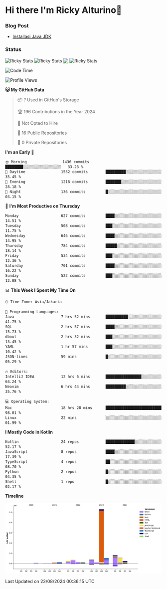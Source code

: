 # Hi there I'm Ricky Alturino👋

### Blog Post

<!-- BLOG-POST-LIST:START -->

- [Installasi Java JDK](https://onirutla.medium.com/installasi-java-jdk-ec701beeb5cb?source=rss-d9d81c918cc9------2)
<!-- BLOG-POST-LIST:END -->

### Status

<img align="center" alt="Ricky Stats" src="https://github-readme-stats.vercel.app/api?username=Alturino&theme=dark&show_icons=true&hide_border=false" />
<img align="center" alt="Ricky Stats" src="https://github-readme-stats.vercel.app/api/top-langs/?username=Alturino&theme=dark&show_icons=true&layout=compact"/>
<img align="center" width="640px" src="https://github-readme-stats.vercel.app/api/wakatime?username=Alturino&layout=compact&hide_border=true&theme=dark">
<img align="center" alt="Ricky Stats" src="https://leetcard.jacoblin.cool/onirutla?border=0&radius=20&ext=activity"/>

<!--START_SECTION:waka-->
![Code Time](http://img.shields.io/badge/Code%20Time-495%20hrs%2013%20mins-blue)

![Profile Views](http://img.shields.io/badge/Profile%20Views-0-blue)

**🐱 My GitHub Data** 

> 📦 ? Used in GitHub's Storage 
 > 
> 🏆 196 Contributions in the Year 2024
 > 
> 🚫 Not Opted to Hire
 > 
> 📜 16 Public Repositories 
 > 
> 🔑 0 Private Repositories 
 > 
**I'm an Early 🐤** 

```text
🌞 Morning                1436 commits        ████████░░░░░░░░░░░░░░░░░   33.23 % 
🌆 Daytime                1532 commits        █████████░░░░░░░░░░░░░░░░   35.45 % 
🌃 Evening                1218 commits        ███████░░░░░░░░░░░░░░░░░░   28.18 % 
🌙 Night                  136 commits         █░░░░░░░░░░░░░░░░░░░░░░░░   03.15 % 
```
📅 **I'm Most Productive on Thursday** 

```text
Monday                   627 commits         ████░░░░░░░░░░░░░░░░░░░░░   14.51 % 
Tuesday                  508 commits         ███░░░░░░░░░░░░░░░░░░░░░░   11.75 % 
Wednesday                646 commits         ████░░░░░░░░░░░░░░░░░░░░░   14.95 % 
Thursday                 784 commits         █████░░░░░░░░░░░░░░░░░░░░   18.14 % 
Friday                   534 commits         ███░░░░░░░░░░░░░░░░░░░░░░   12.36 % 
Saturday                 701 commits         ████░░░░░░░░░░░░░░░░░░░░░   16.22 % 
Sunday                   522 commits         ███░░░░░░░░░░░░░░░░░░░░░░   12.08 % 
```


📊 **This Week I Spent My Time On** 

```text
🕑︎ Time Zone: Asia/Jakarta

💬 Programming Languages: 
Java                     7 hrs 52 mins       ██████████░░░░░░░░░░░░░░░   41.75 % 
SQL                      2 hrs 57 mins       ████░░░░░░░░░░░░░░░░░░░░░   15.73 % 
dbout                    2 hrs 32 mins       ███░░░░░░░░░░░░░░░░░░░░░░   13.45 % 
YAML                     1 hr 57 mins        ███░░░░░░░░░░░░░░░░░░░░░░   10.42 % 
JSON-lines               59 mins             █░░░░░░░░░░░░░░░░░░░░░░░░   05.29 % 

🔥 Editors: 
IntelliJ IDEA            12 hrs 6 mins       ████████████████░░░░░░░░░   64.24 % 
Neovim                   6 hrs 44 mins       █████████░░░░░░░░░░░░░░░░   35.76 % 

💻 Operating System: 
Mac                      18 hrs 28 mins      █████████████████████████   98.01 % 
Linux                    22 mins             ░░░░░░░░░░░░░░░░░░░░░░░░░   01.99 % 
```

**I Mostly Code in Kotlin** 

```text
Kotlin                   24 repos            █████████████░░░░░░░░░░░░   52.17 % 
JavaScript               8 repos             ████░░░░░░░░░░░░░░░░░░░░░   17.39 % 
TypeScript               4 repos             ██░░░░░░░░░░░░░░░░░░░░░░░   08.70 % 
Python                   2 repos             █░░░░░░░░░░░░░░░░░░░░░░░░   04.35 % 
Shell                    1 repo              █░░░░░░░░░░░░░░░░░░░░░░░░   02.17 % 
```



**Timeline**

![Lines of Code chart](https://raw.githubusercontent.com/Alturino/Alturino/main/assets/bar_graph.png)


 Last Updated on 23/08/2024 00:36:15 UTC
<!--END_SECTION:waka-->
